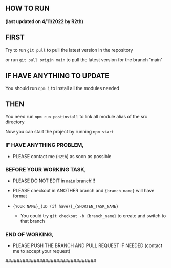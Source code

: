 ## HOW TO RUN

#### (last updated on 4/11/2022 by R2th)

## FIRST

Try to run `git pull` to pull the latest version in the repository

or run `git pull origin main` to pull the latest version for the branch 'main'

## IF HAVE ANYTHING TO UPDATE

You should run `npm i` to install all the modules needed

## THEN

You need run `npm run postinstall` to link all module alias of the src directory

Now you can start the project by running `npm start`

### IF HAVE ANYTHING PROBLEM, 

- PLEASE contact me (`R2th`) as soon as possible

### BEFORE YOUR WORKING TASK, 

- PLEASE DO NOT EDIT in `main` branch!!!

- PLEASE checkout in ANOTHER branch and `{branch_name}` will have format

- `{YOUR NAME}_{ID (if have)}_{SHORTEN_TASK_NAME}`

  - You could try `git checkout -b {branch_name}` to create and switch to that branch

### END OF WORKING, 

- PLEASE PUSH THE BRANCH AND PULL REQUEST IF NEEDED (contact me to accept your request)

################################
